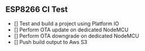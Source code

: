 ## ESP8266 CI Test

- [] Test and build a project using Platform IO
- [] Perform OTA update on dedicated NodeMCU
- [] Perform OTA downgrade on dedicated NodeMCU
- [] Push build output to Aws S3